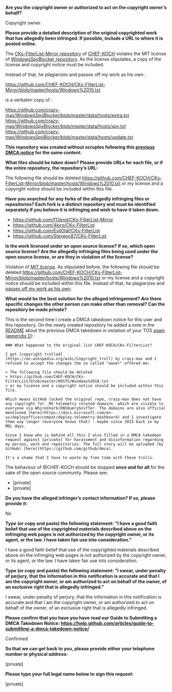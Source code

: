 **Are you the copyright owner or authorized to act on the copyright owner’s behalf?**

Copyright owner

**Please provide a detailed description of the original copyrighted work that has allegedly been infringed. If possible, include a URL to where it is posted online.**

The [CKs-FilterList-Mirror repository](https://github.com/CHEF-KOCH/CKs-FilterList-Mirror) of [CHEF-KOCH](https://github.com/CHEF-KOCH) violates the MIT license of [WindowsSpyBlocker repository](https://github.com/crazy-max/WindowsSpyBlocker). As the license stipulates, a copy of the license and copyright notice must be included.

Instead of that, he plagiarizes and passes off my work as his own :

https://github.com/CHEF-KOCH/CKs-FilterList-Mirror/blob/master/hosts/Windows%2010.txt

is a verbatim copy of :

https://github.com/crazy-max/WindowsSpyBlocker/blob/master/data/hosts/extra.txt   
https://github.com/crazy-max/WindowsSpyBlocker/blob/master/data/hosts/spy.txt   
https://github.com/crazy-max/WindowsSpyBlocker/blob/master/data/hosts/update.txt

**This repository was created without scruples following this [previous DMCA notice](https://github.com/github/dmca/blob/master/2019/03/2019-03-05-WindowsSpyBlocker.md) for the same content.**

**What files should be taken down? Please provide URLs for each file, or if the entire repository, the repository’s URL:**

The following file should be deleted https://github.com/CHEF-KOCH/CKs-FilterList-Mirror/blob/master/hosts/Windows%2010.txt or my license and a copyright notice should be included within this file.

**Have you searched for any forks of the allegedly infringing files or repositories? Each fork is a distinct repository and must be identified separately if you believe it is infringing and wish to have it taken down.**

* https://github.com/f13end/CKs-FilterList-Mirror   
* https://github.com/4kiro/CKs-FilterList   
* https://github.com/EvilOlaf/CKs-FilterList   
* https://github.com/Stevenc87/CKs-FilterList

**Is the work licensed under an open source license? If so, which open source license? Are the allegedly infringing files being used under the open source license, or are they in violation of the license?**

Violation of [MIT license](https://github.com/crazy-max/WindowsSpyBlocker/blob/master/LICENSE). As stipulated before, the following file should be deleted https://github.com/CHEF-KOCH/CKs-FilterList-Mirror/blob/master/hosts/Windows%2010.txt or my license and a copyright notice should be included within this file. Instead of that, he plagiarizes and [passes off my work as his own](https://github.com/CHEF-KOCH/CKs-FilterList-Mirror/blob/master/hosts/Windows%2010.txt).

**What would be the best solution for the alleged infringement? Are there specific changes the other person can make other than removal? Can the repository be made private?**

This is the second time I create a DMCA takedown notice for this user and this repository. On the newly created repository he added a note in the [README](https://github.com/CHEF-KOCH/CKs-FilterList-Mirror/commit/2e0579bb2daa82dcb7fdbeb09777da3b00f17250#diff-1e290ac8433d555bce009b162cb869d0) about the previous DMCA takedown in violation of your TOS [again](https://github.com/github/dmca/blob/master/2019/03/2019-03-05-WindowsSpyBlocker.md) ([appendix D](https://help.github.com/en/articles/github-terms-of-service#d-user-generated-content)) :

``` 
### What happened to the original list CHEF-KOCH/CKs-FilterList?

I got [copyright trolled](https://en.wikipedia.org/wiki/Copyright_troll) by crazy-max and I refused to accept the changes the so called "owner" offered me:

> The following file should be deleted 
> https://github.com/CHEF-KOCH/CKs-FilterList/blob/master/HOSTS/Windows%2010.txt 
> or my license and a copyright notice should be included within this file.

Which means GitHub locked the original repo, crazy-max does not have any copyright for _MS telemetry related domains_ which are visible to everyone via Whireshark/DNSQuerySniffer. The domains are also official mentioned [here](https://docs.microsoft.com/en-us/deployoffice/compat/deploy-telemetry-dashboard) and I investigate them way longer (everyone knows that) - maybe since 2015 back in my MDL days.

Since I know who is behind all this I also filled in a DMCA takedown request against [private] for harassment and disinformation regarding my person, work and repositories. The full story will be uploaded (by GitHub) [here](https://github.com/github/dmca).

It's a shame that I have to waste my free time with these trolls.    
```

The behaviour of @CHEF-KOCH should be stopped **once and for all** for the sake of the open source community. Please see:

* [private]   
* [private]

**Do you have the alleged infringer’s contact information? If so, please provide it:**

No

**Type (or copy and paste) the following statement: "I have a good faith belief that use of the copyrighted materials described above on the infringing web pages is not authorized by the copyright owner, or its agent, or the law. I have taken fair use into consideration."**

I have a good faith belief that use of the copyrighted materials described above on the infringing web pages is not authorized by the copyright owner, or its agent, or the law. I have taken fair use into consideration.

**Type (or copy and paste) the following statement: "I swear, under penalty of perjury, that the information in this notification is accurate and that I am the copyright owner, or am authorized to act on behalf of the owner, of an exclusive right that is allegedly infringed."**

I swear, under penalty of perjury, that the information in this notification is accurate and that I am the copyright owner, or am authorized to act on behalf of the owner, of an exclusive right that is allegedly infringed.

**Please confirm that you have you have read our Guide to Submitting a DMCA Takedown Notice: https://help.github.com/articles/guide-to-submitting-a-dmca-takedown-notice/**

Confirmed

**So that we can get back to you, please provide either your telephone number or physical address:**

[private]

**Please type your full legal name below to sign this request:**

[private]
